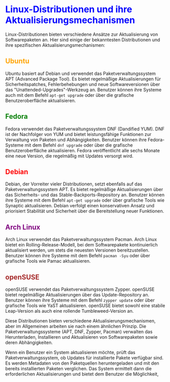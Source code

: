 # <span style="color:blue">Linux-Distributionen und ihre Aktualisierungsmechanismen</span>

Linux-Distributionen bieten verschiedene Ansätze zur Aktualisierung von Softwarepaketen an. Hier sind einige der bekanntesten Distributionen und ihre spezifischen Aktualisierungsmechanismen:

## <span style="color:orange">Ubuntu</span>

Ubuntu basiert auf Debian und verwendet das Paketverwaltungssystem APT (Advanced Package Tool). Es bietet regelmäßige Aktualisierungen für Sicherheitspatches, Fehlerbehebungen und neue Softwareversionen über das "Unattended-Upgrades"-Werkzeug an. Benutzer können ihre Systeme auch mit dem Befehl `apt-get upgrade` oder über die grafische Benutzeroberfläche aktualisieren.

## <span style="color:green">Fedora</span>

Fedora verwendet das Paketverwaltungssystem DNF (Dandified YUM). DNF ist der Nachfolger von YUM und bietet leistungsfähige Funktionen zur Verwaltung von Paketen und Abhängigkeiten. Benutzer können ihre Fedora-Systeme mit dem Befehl `dnf upgrade` oder über die grafische Benutzeroberfläche aktualisieren. Fedora veröffentlicht alle sechs Monate eine neue Version, die regelmäßig mit Updates versorgt wird.

## <span style="color:red">Debian</span>

Debian, der Vorreiter vieler Distributionen, setzt ebenfalls auf das Paketverwaltungssystem APT. Es bietet regelmäßige Aktualisierungen über das Sicherheits- und das Stable-Backports-Repository an. Benutzer können ihre Systeme mit dem Befehl `apt-get upgrade` oder über grafische Tools wie Synaptic aktualisieren. Debian verfolgt einen konservativen Ansatz und priorisiert Stabilität und Sicherheit über die Bereitstellung neuer Funktionen.

## <span style="color:purple">Arch Linux</span>

Arch Linux verwendet das Paketverwaltungssystem Pacman. Arch Linux bietet ein Rolling-Release-Modell, bei dem Softwarepakete kontinuierlich aktualisiert werden, um stets die neuesten Versionen bereitzustellen. Benutzer können ihre Systeme mit dem Befehl `pacman -Syu` oder über grafische Tools wie Pamac aktualisieren.

## <span style="color:brown">openSUSE</span>

openSUSE verwendet das Paketverwaltungssystem Zypper. openSUSE bietet regelmäßige Aktualisierungen über das Update-Repository an. Benutzer können ihre Systeme mit dem Befehl `zypper update` oder über grafische Tools wie YaST aktualisieren. openSUSE bietet sowohl eine stabile Leap-Version als auch eine rollende Tumbleweed-Version an.

Diese Distributionen bieten verschiedene Aktualisierungsmechanismen, aber im Allgemeinen arbeiten sie nach einem ähnlichen Prinzip. Die Paketverwaltungssysteme (APT, DNF, Zypper, Pacman) verwalten das Herunterladen, Installieren und Aktualisieren von Softwarepaketen sowie deren Abhängigkeiten.

Wenn ein Benutzer ein System aktualisieren möchte, prüft das Paketverwaltungssystem, ob Updates für installierte Pakete verfügbar sind. Es werden Metadaten von den Paketquellen heruntergeladen und mit den bereits installierten Paketen verglichen. Das System ermittelt dann die erforderlichen Aktualisierungen und bietet dem Benutzer die Möglichkeit,
